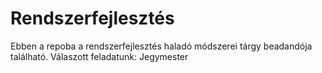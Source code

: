 # Rendszerfejlesztés
Ebben a repoba a rendszerfejlesztés haladó módszerei tárgy beadandója található.
Válaszott feladatunk: Jegymester
